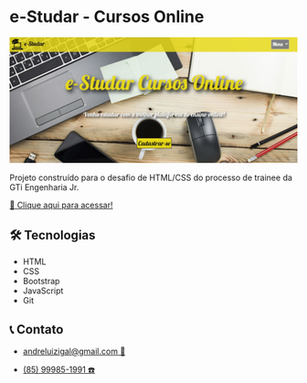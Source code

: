 # e-Studar - Cursos Online

![preview](./.github/preview.png)

Projeto construído para o desafio de HTML/CSS do processo de trainee da GTi Engenharia Jr.

[🔗 Clique aqui para acessar!](https://andreluizigal.github.io/e-Studar/)

## 🛠️ Tecnologias
- HTML
- CSS
- Bootstrap
- JavaScript
- Git

## 📞 Contato
- [andreluizigal@gmail.com 📧](mailto:andreluizigal@gmail.com)

- [(85) 99985-1991 ☎️](https://wa.me/5585999851991)
